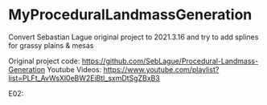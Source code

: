 # MyProceduralLandmassGeneration
Convert Sebastian Lague original project to 2021.3.16 and try to add splines for grassy plains &amp; mesas

Original project code: https://github.com/SebLague/Procedural-Landmass-Generation
Youtube Videos: https://www.youtube.com/playlist?list=PLFt_AvWsXl0eBW2EiBtl_sxmDtSgZBxB3

E02:

